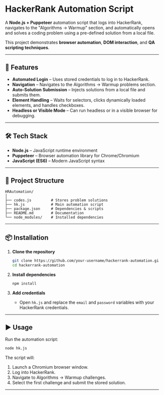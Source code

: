 # HackerRank Automation Script

A **Node.js + Puppeteer** automation script that logs into HackerRank, navigates to the "Algorithms → Warmup" section, and automatically opens and solves a coding problem using a pre-defined solution from a local file.

This project demonstrates **browser automation**, **DOM interaction**, and **QA scripting techniques**.

---

## 🚀 Features

- **Automated Login** – Uses stored credentials to log in to HackerRank.
- **Navigation** – Navigates to the Algorithms → Warmup problems section.
- **Auto-Solution Submission** – Injects solutions from a local file and submits them.
- **Element Handling** – Waits for selectors, clicks dynamically loaded elements, and handles checkboxes.
- **Headless or Visible Mode** – Can run headless or in a visible browser for debugging.

---

## 🛠 Tech Stack

- **Node.js** – JavaScript runtime environment
- **Puppeteer** – Browser automation library for Chrome/Chromium
- **JavaScript (ES6)** – Modern JavaScript syntax

---

## 📂 Project Structure

```
HRAutomation/
│
├── codes.js         # Stores problem solutions
├── hk.js            # Main automation script
├── package.json     # Dependencies & scripts
├── README.md        # Documentation
└── node_modules/    # Installed dependencies
```

---

## 📦 Installation

1. **Clone the repository**
   ```bash
   git clone https://github.com/your-username/hackerrank-automation.git
   cd hackerrank-automation
   ```

2. **Install dependencies**
   ```bash
   npm install
   ```

3. **Add credentials**
   - Open `hk.js` and replace the `email` and `password` variables with your HackerRank credentials.

---

## ▶️ Usage

Run the automation script:
```bash
node hk.js
```

The script will:
1. Launch a Chromium browser window.
2. Log into HackerRank.
3. Navigate to Algorithms → Warmup challenges.
4. Select the first challenge and submit the stored solution.

---


